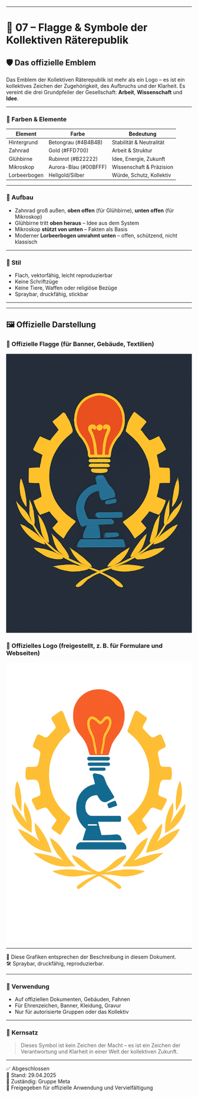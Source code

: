 <!--
Autor: Fabio Weidner
Version: 1.0
Sektion: Meta_und_Systemstruktur
Veröffentlichung: April 2025
-->
---

# 🏴 07 – Flagge & Symbole der Kollektiven Räterepublik

## 🛡️ Das offizielle Emblem

Das Emblem der Kollektiven Räterepublik ist mehr als ein Logo – es ist ein kollektives Zeichen der Zugehörigkeit, des Aufbruchs und der Klarheit. Es vereint die drei Grundpfeiler der Gesellschaft: **Arbeit**, **Wissenschaft** und **Idee**.

---

### 🎨 Farben & Elemente

| Element       | Farbe            | Bedeutung                        |
|---------------|------------------|----------------------------------|
| Hintergrund   | Betongrau (#4B4B4B) | Stabilität & Neutralität        |
| Zahnrad       | Gold (#FFD700)      | Arbeit & Struktur               |
| Glühbirne     | Rubinrot (#B22222)   | Idee, Energie, Zukunft          |
| Mikroskop     | Aurora-Blau (#00BFFF) | Wissenschaft & Präzision        |
| Lorbeerbogen  | Hellgold/Silber     | Würde, Schutz, Kollektiv        |

---

### 🔧 Aufbau

- Zahnrad groß außen, **oben offen** (für Glühbirne), **unten offen** (für Mikroskop)
- Glühbirne tritt **oben heraus** – Idee aus dem System
- Mikroskop **stützt von unten** – Fakten als Basis
- Moderner **Lorbeerbogen umrahmt unten** – offen, schützend, nicht klassisch

---

### 📐 Stil

- Flach, vektorfähig, leicht reproduzierbar
- Keine Schriftzüge
- Keine Tiere, Waffen oder religiöse Bezüge
- Spraybar, druckfähig, stickbar

---

---

## 🖼️ Offizielle Darstellung

### 🏴 Offizielle Flagge (für Banner, Gebäude, Textilien)

![Offizielle Flagge](./flagge_offiziell.png)

### 🔷 Offizielles Logo (freigestellt, z. B. für Formulare und Webseiten)

![Offizielles Logo](./logo_offiziell.png)

---

📝 Diese Grafiken entsprechen der Beschreibung in diesem Dokument.  
🛠️ Spraybar, druckfähig, reproduzierbar.  

---

### 🧱 Verwendung

- Auf offiziellen Dokumenten, Gebäuden, Fahnen
- Für Ehrenzeichen, Banner, Kleidung, Gravur
- Nur für autorisierte Gruppen oder das Kollektiv

---

### 📜 Kernsatz

> Dieses Symbol ist kein Zeichen der Macht – es ist ein Zeichen der Verantwortung und Klarheit in einer Welt der kollektiven Zukunft.

---

✅ Abgeschlossen  
📅 Stand: 29.04.2025  
🏩 Zuständig: Gruppe Meta  
🔐 Freigegeben für offizielle Anwendung und Vervielfältigung
